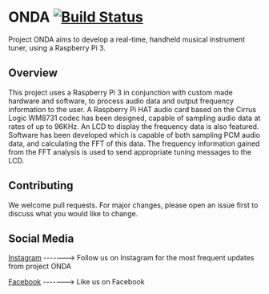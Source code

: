 # ONDA         [![Build Status](https://travis-ci.org/Dan-escu/ONDA.svg?branch=master)](https://travis-ci.org/Dan-escu/ONDA)
Project ONDA aims to develop a real-time, handheld musical instrument tuner, using a Raspberry Pi 3.

## Overview 
This project uses a Raspberry Pi 3 in conjunction with custom made hardware and software, to process audio data and output frequency information to the user. A Raspberry Pi HAT audio card based on the Cirrus Logic WM8731 codec has been designed, capable of sampling audio data at rates of up to 96KHz. An LCD to display the frequency data is also featured. Software has been developed which is capable of both sampling PCM audio data, and calculating the FFT of this data. The frequency information gained from the FFT analysis is used to send appropriate tuning messages to the LCD.

## Contributing
We welcome pull requests. For major changes, please open an issue first to discuss what you would like to change.

## Social Media
[Instagram](https://www.instagram.com/ondasounds/ "Instagram") -------> Follow us on Instagram for the most frequent updates from project ONDA

[Facebook](https://www.facebook.com/ondatune/) -------> Like us on Facebook
